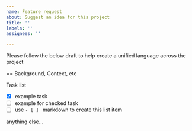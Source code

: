 ```yaml
---
name: Feature request
about: Suggest an idea for this project
title: ''
labels: ''
assignees: ''

---
```


Please follow the below draft to help create a unified language across the project

== Background, Context, etc

Task list
- [x] example task
- [ ] example for checked task
- [ ] use `- [ ] ` markdown to create this list item

anything else...
